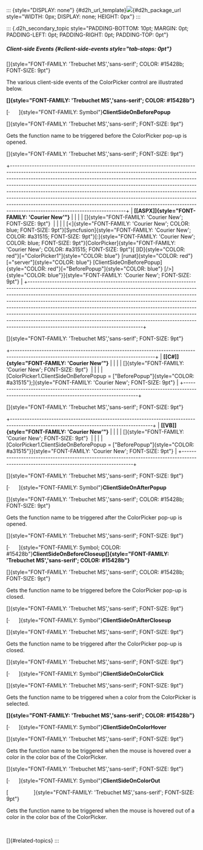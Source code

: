 ::: {style="DISPLAY: none"}
[](ms-xhelp:///?Id=d2h_url_template){#d2h_url_template}![](!package_url!){#d2h_package_url style="WIDTH: 0px; DISPLAY: none; HEIGHT: 0px"}
:::

::: {.d2h_secondary_topic style="PADDING-BOTTOM: 10pt; MARGIN: 0pt; PADDING-LEFT: 0pt; PADDING-RIGHT: 0pt; PADDING-TOP: 0pt"}
##### Client-side Events {#client-side-events style="tab-stops: 0pt"}

[]{style="FONT-FAMILY: 'Trebuchet MS','sans-serif'; COLOR: #15428b; FONT-SIZE: 9pt"} 

The various client-side events of the ColorPicker control are illustrated below.

**[]{style="FONT-FAMILY: 'Trebuchet MS','sans-serif'; COLOR: #15428b"}** 

[·      ]{style="FONT-FAMILY: Symbol"}**ClientSideOnBeforePopup**

[]{style="FONT-FAMILY: 'Trebuchet MS','sans-serif'; FONT-SIZE: 9pt"} 

Gets the function name to be triggered before the ColorPicker pop-up is opened.

[]{style="FONT-FAMILY: 'Trebuchet MS','sans-serif'; FONT-SIZE: 9pt"} 

+-----------------------------------------------------------------------------------------------------------------------------------------------------------------------------------------------------------------------------------------------------------------------------------------------------------------------------------------------------------------------------------------------------------------------------------------------------------------------------------------------------------------------------------------------------------------------------------------------------------------+
| **[\[ASPX\]]{style="FONT-FAMILY: 'Courier New'"}**                                                                                                                                                                                                                                                                                                                                                                                                                                                                                                                                                              |
|                                                                                                                                                                                                                                                                                                                                                                                                                                                                                                                                                                                                                 |
| []{style="FONT-FAMILY: 'Courier New'; FONT-SIZE: 9pt"}                                                                                                                                                                                                                                                                                                                                                                                                                                                                                                                                                          |
|                                                                                                                                                                                                                                                                                                                                                                                                                                                                                                                                                                                                                 |
| [\<]{style="FONT-FAMILY: 'Courier New'; COLOR: blue; FONT-SIZE: 9pt"}[Syncfusion]{style="FONT-FAMILY: 'Courier New'; COLOR: #a31515; FONT-SIZE: 9pt"}[:]{style="FONT-FAMILY: 'Courier New'; COLOR: blue; FONT-SIZE: 9pt"}[ColorPicker]{style="FONT-FAMILY: 'Courier New'; COLOR: #a31515; FONT-SIZE: 9pt"}[ [ID]{style="COLOR: red"}[=\"ColorPicker1\"]{style="COLOR: blue"} [runat]{style="COLOR: red"}[=\"server\"]{style="COLOR: blue"} [ClientSideOnBeforePopup]{style="COLOR: red"}[=\"BeforePopup\"]{style="COLOR: blue"} [/\>]{style="COLOR: blue"}]{style="FONT-FAMILY: 'Courier New'; FONT-SIZE: 9pt"} |
+-----------------------------------------------------------------------------------------------------------------------------------------------------------------------------------------------------------------------------------------------------------------------------------------------------------------------------------------------------------------------------------------------------------------------------------------------------------------------------------------------------------------------------------------------------------------------------------------------------------------+

[]{style="FONT-FAMILY: 'Trebuchet MS','sans-serif'; FONT-SIZE: 9pt"} 

+-----------------------------------------------------------------------------------------------------------------------------------------+
| **[\[C#\]]{style="FONT-FAMILY: 'Courier New'"}**                                                                                        |
|                                                                                                                                         |
| []{style="FONT-FAMILY: 'Courier New'; FONT-SIZE: 9pt"}                                                                                  |
|                                                                                                                                         |
| [ColorPicker1.ClientSideOnBeforePopup = [\"BeforePopup\"]{style="COLOR: #a31515"};]{style="FONT-FAMILY: 'Courier New'; FONT-SIZE: 9pt"} |
+-----------------------------------------------------------------------------------------------------------------------------------------+

[]{style="FONT-FAMILY: 'Trebuchet MS','sans-serif'; FONT-SIZE: 9pt"} 

+----------------------------------------------------------------------------------------------------------------------------------------+
| **[\[VB\]]{style="FONT-FAMILY: 'Courier New'"}**                                                                                       |
|                                                                                                                                        |
| []{style="FONT-FAMILY: 'Courier New'; FONT-SIZE: 9pt"}                                                                                 |
|                                                                                                                                        |
| [ColorPicker1.ClientSideOnBeforePopup = [\"BeforePopup\"]{style="COLOR: #a31515"}]{style="FONT-FAMILY: 'Courier New'; FONT-SIZE: 9pt"} |
+----------------------------------------------------------------------------------------------------------------------------------------+

[]{style="FONT-FAMILY: 'Trebuchet MS','sans-serif'; FONT-SIZE: 9pt"} 

[·      ]{style="FONT-FAMILY: Symbol"}**ClientSideOnAfterPopup**

[]{style="FONT-FAMILY: 'Trebuchet MS','sans-serif'; COLOR: #15428b; FONT-SIZE: 9pt"} 

Gets the function name to be triggered after the ColorPicker pop-up is opened.

[]{style="FONT-FAMILY: 'Trebuchet MS','sans-serif'; FONT-SIZE: 9pt"} 

[·      ]{style="FONT-FAMILY: Symbol; COLOR: #15428b"}**ClientSideOnBeforeCloseup[]{style="FONT-FAMILY: 'Trebuchet MS','sans-serif'; COLOR: #15428b"}**

[]{style="FONT-FAMILY: 'Trebuchet MS','sans-serif'; COLOR: #15428b; FONT-SIZE: 9pt"} 

Gets the function name to be triggered before the ColorPicker pop-up is closed.

[]{style="FONT-FAMILY: 'Trebuchet MS','sans-serif'; FONT-SIZE: 9pt"} 

[·      ]{style="FONT-FAMILY: Symbol"}**ClientSideOnAfterCloseup**

[]{style="FONT-FAMILY: 'Trebuchet MS','sans-serif'; FONT-SIZE: 9pt"} 

Gets the function name to be triggered after the ColorPicker pop-up is closed.

[]{style="FONT-FAMILY: 'Trebuchet MS','sans-serif'; FONT-SIZE: 9pt"} 

[·      ]{style="FONT-FAMILY: Symbol"}**ClientSideOnColorClick**

[]{style="FONT-FAMILY: 'Trebuchet MS','sans-serif'; FONT-SIZE: 9pt"} 

Gets the function name to be triggered when a color from the ColorPicker is selected.

**[]{style="FONT-FAMILY: 'Trebuchet MS','sans-serif'; COLOR: #15428b"}** 

[·      ]{style="FONT-FAMILY: Symbol"}**ClientSideOnColorHover**

[]{style="FONT-FAMILY: 'Trebuchet MS','sans-serif'; FONT-SIZE: 9pt"} 

Gets the function name to be triggered when the mouse is hovered over a color in the color box of the ColorPicker.

[]{style="FONT-FAMILY: 'Trebuchet MS','sans-serif'; FONT-SIZE: 9pt"} 

[·      ]{style="FONT-FAMILY: Symbol"}**ClientSideOnColorOut**

[                 ]{style="FONT-FAMILY: 'Trebuchet MS','sans-serif'; FONT-SIZE: 9pt"}

Gets the function name to be triggered when the mouse is hovered out of a color in the color box of the ColorPicker.

 

[]{#related-topics}
:::
